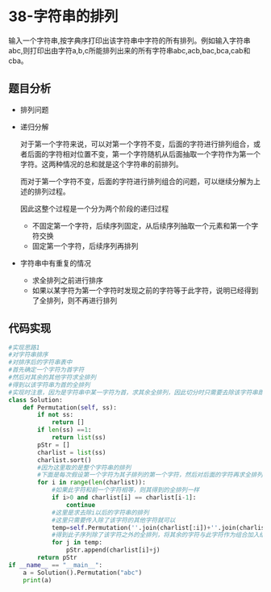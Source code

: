 # 38-字符串的排列

输入一个字符串,按字典序打印出该字符串中字符的所有排列。例如输入字符串abc,则打印出由字符a,b,c所能排列出来的所有字符串abc,acb,bac,bca,cab和cba。

## 题目分析

- 排列问题

- 递归分解

  对于第一个字符来说，可以对第一个字符不变，后面的字符进行排列组合，或者后面的字符相对位置不变，第一个字符随机从后面抽取一个字符作为第一个字符。这两种情况的总和就是这个字符串的前排列。

  而对于第一个字符不变，后面的字符进行排列组合的问题，可以继续分解为上述的排列过程。

  因此这整个过程是一个分为两个阶段的递归过程

  - 不固定第一个字符，后续序列固定，从后续序列抽取一个元素和第一个字符交换
  - 固定第一个字符，后续序列再排列
  
- 字符串中有重复的情况

  - 求全排列之前进行排序
  - 如果以某字符为第一个字符时发现之前的字符等于此字符，说明已经得到了全排列，则不再进行排列



## 代码实现

```python
#实现思路1
#对字符串排序
#对排序后的字符串表中
#首先确定一个字符为首字符
#然后对其余的其他字符求全排列
#得到以该字符串为首的全排列
#实现时注意，因为是字符串中某一字符为首，求其余全排列，因此切分时只需要去除该字符串即可
class Solution:
    def Permutation(self, ss):
        if not ss:
            return []
        if len(ss) ==1:
            return list(ss)
        pStr = []
        charlist = list(ss)
        charlist.sort() 
        #因为这里取的是整个字符串的排列
        #下面是每次假设第一个字符为其子排列的第一个字符，然后对后面的字符再求全排列
        for i in range(len(charlist)):
            #如果此字符和前一个字符相等，则其得到的全排列一样
            if i>0 and charlist[i] == charlist[i-1]:
                continue
            #这里是求去除i以后的字符串的排列
            #这里只需要传入除了该字符的其他字符就可以
            temp=self.Permutation(''.join(charlist[:i])+''.join(charlist[i+1:]))
            #得到此子序列除了该字符之外的全排列，将其余的字符与此字符作为组合加入结果
            for j in temp:
                pStr.append(charlist[i]+j)
        return pStr
if __name__ == "__main__":
    a = Solution().Permutation("abc")
    print(a)
```



